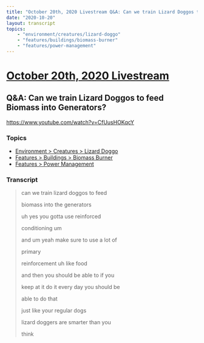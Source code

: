 ```yaml
---
title: "October 20th, 2020 Livestream Q&A: Can we train Lizard Doggos to feed Biomass into Generators?"
date: "2020-10-20"
layout: transcript
topics:
    - "environment/creatures/lizard-doggo"
    - "features/buildings/biomass-burner"
    - "features/power-management"
---
```

# [October 20th, 2020 Livestream](../2020-10-20.md)
## Q&A: Can we train Lizard Doggos to feed Biomass into Generators?
https://www.youtube.com/watch?v=CfUusHOKqcY

### Topics
* [Environment > Creatures > Lizard Doggo](../topics/environment/creatures/lizard-doggo.md)
* [Features > Buildings > Biomass Burner](../topics/features/buildings/biomass-burner.md)
* [Features > Power Management](../topics/features/power-management.md)

### Transcript

> can we train lizard doggos to feed
> 
> biomass into the generators
> 
> uh yes you gotta use reinforced
> 
> conditioning um
> 
> and um yeah make sure to use a lot of
> 
> primary
> 
> reinforcement uh like food
> 
> and then you should be able to if you
> 
> keep at it do it every day you should be
> 
> able to do that
> 
> just like your regular dogs
> 
> lizard doggers are smarter than you
> 
> think
> 
